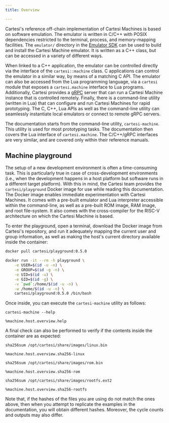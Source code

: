 ```yaml
---
title: Overview

---
```


Cartesi's reference off-chain implementation of Cartesi Machines is based on software emulation.
The emulator is written in C/C++ with POSIX dependencies restricted to the terminal, process, and memory-mapping facilities.
The `emulator/` directory in the [Emulator SDK](https://github.com/cartesi/machine-emulator-sdk) can be used to build and install the Cartesi Machine emulator.
It is written as a C++ class, but can be accessed in a variety of different ways.

When linked to a C++ application, the emulator can be controlled directly via the interface of the `cartesi::machine` class.
C applications can control the emulator in a similar way, by means of a matching C API.
The emulator can also be accessed from the Lua programming language, via a `cartesi` module that exposes a `cartesi.machine` interface to Lua programs.
Additionally, Cartesi provides a [gRPC](https://grpc.io) server that can run a Cartesi Machine instance that is controlled remotely.
Finally, there is a command-line utility (written in Lua) that can configure and run Cartesi Machines for rapid prototyping.
The C, C++, Lua APIs as well as the command-line utility can seamlessly instantiate local emulators or connect to remote gRPC servers.

The documentation starts from the command-line utility, `cartesi-machine`.
This utility is used for most prototyping tasks.
The documentation then covers the Lua interface of `cartesi.machine`.
The C/C++/gRPC interfaces are very similar, and are covered only within their reference manuals.

## Machine playground

The setup of a new development environment is often a time-consuming task.
This is particularly true in case of cross-development environments (i.e., when the development happens in a host platform but software runs in a different target platform).
With this in mind, the Cartesi team provides the `cartesi/playground` Docker image for use while reading this documentation.
The Docker image enables immediate experimentation with Cartesi Machines.
It comes with a pre-built emulator and Lua interpreter accessible within the command-line, as well as a pre-built ROM image, RAM image, and root file-system.
It also comes with the cross-compiler for the RISC-V architecture on which the Cartesi Machine is based.

To enter the playground, open a terminal, download the Docker image from Cartesi's repository, and run it adequately mapping the current user and group information, as well as making the host's current directory available inside the container:

```bash
docker pull cartesi/playground:0.5.0
```

```bash
docker run -it --rm -h playground \
    -e USER=$(id -u -n) \
    -e GROUP=$(id -g -n) \
    -e UID=$(id -u) \
    -e GID=$(id -g) \
    -v `pwd`:/home/$(id -u -n) \
    -w /home/$(id -u -n) \
    cartesi/playground:0.5.0 /bin/bash
```

Once inside, you can execute the `cartesi-machine` utility as follows:

```
cartesi-machine --help
```

```
%machine.host.overview.help
```

A final check can also be performed to verify if the contents inside the container are as expected:

```
sha256sum /opt/cartesi/share/images/linux.bin
```

```
%machine.host.overview.sha256-linux
```

```
sha256sum /opt/cartesi/share/images/rom.bin
```

```
%machine.host.overview.sha256-rom
```

```
sha256sum /opt/cartesi/share/images/rootfs.ext2
```

```
%machine.host.overview.sha256-rootfs
```

Note that, if the hashes of the files you are using do not match the ones above, then when you attempt to replicate the examples in the documentation, you will obtain different hashes.
Moreover, the cycle counts and outputs may also differ.
